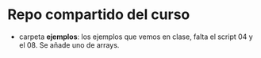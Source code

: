 # Repo compartido del curso


- carpeta **ejemplos**: los ejemplos que vemos en clase, falta el script 04 y el 08. Se añade uno de arrays.
